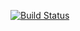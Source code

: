 [![Build Status](https://img.shields.io/endpoint.svg?url=https%3A%2F%2Factions-badge.atrox.dev%2Fkgorshkoff%2FTaskManager%2Fbadge%3Fref%3Ddevelop&style=flat)](https://actions-badge.atrox.dev/kgorshkoff/TaskManager/goto?ref=develop)
